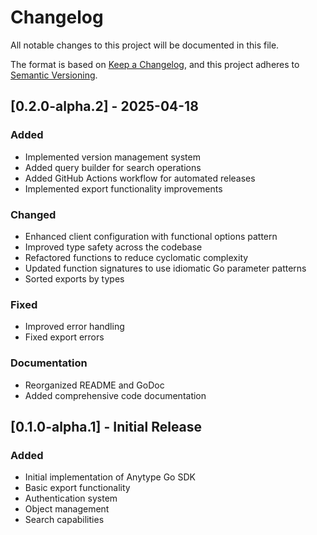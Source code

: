 # Changelog

All notable changes to this project will be documented in this file.

The format is based on [Keep a Changelog](https://keepachangelog.com/en/1.0.0/),
and this project adheres to [Semantic Versioning](https://semver.org/spec/v2.0.0.html).

## [0.2.0-alpha.2] - 2025-04-18

### Added
- Implemented version management system
- Added query builder for search operations
- Added GitHub Actions workflow for automated releases
- Implemented export functionality improvements

### Changed
- Enhanced client configuration with functional options pattern
- Improved type safety across the codebase
- Refactored functions to reduce cyclomatic complexity
- Updated function signatures to use idiomatic Go parameter patterns
- Sorted exports by types

### Fixed
- Improved error handling
- Fixed export errors

### Documentation
- Reorganized README and GoDoc
- Added comprehensive code documentation

## [0.1.0-alpha.1] - Initial Release

### Added
- Initial implementation of Anytype Go SDK
- Basic export functionality
- Authentication system
- Object management
- Search capabilities
